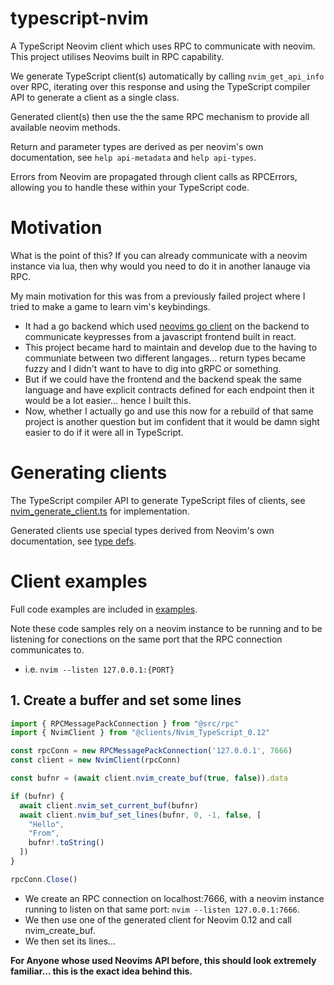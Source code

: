 # typescript-nvim

A TypeScript Neovim client which uses RPC to communicate with neovim. This project utilises Neovims built in RPC capability.

We generate TypeScript client(s) automatically by calling `nvim_get_api_info` over RPC, iterating over this response and using the TypeScript compiler API
  to generate a client as a single class.

Generated client(s) then use the the same RPC mechanism to provide all available neovim methods.

Return and parameter types are derived as per neovim's own documentation, see `help api-metadata` and `help api-types`.

Errors from Neovim are propagated through client calls as RPCErrors, allowing you to handle these within your TypeScript code.

# Motivation
What is the point of this? If you can already communicate with a neovim instance via lua, then why would you need to do it in another lanauge via RPC.

My main motivation for this was from a previously failed project where I tried to make a game to learn vim's keybindings.
- It had a go backend which used [neovims go client](https://github.com/neovim/go-client) on the backend to communicate keypresses from a javascript frontend built in react.
- This project became hard to maintain and develop due to the having to communiate between two different langages... return types became fuzzy and I didn't want to have to dig into gRPC or something.
- But if we could have the frontend and the backend speak the same language and have explicit contracts defined for each endpoint then it would be a lot easier... hence I built this.
- Now, whether I actually go and use this now for a rebuild of that same project is another question but im confident that it would be damn sight easier to do if it were all in TypeScript.


# Generating clients
The TypeScript compiler API to generate TypeScript files of clients, see [nvim_generate_client.ts](./src/nvim_client/nvim_generate_client.ts) for implementation.

Generated clients use special types derived from Neovim's own documentation, see [type defs](./src/nvim_types.ts).

# Client examples

Full code examples are included in [examples](./examples).

Note these code samples rely on a neovim instance to be running and to be listening for conections on the same port that the RPC connection communicates to.
- i.e. `nvim --listen 127.0.0.1:{PORT}`

## 1. Create a buffer and set some lines
```typescript
import { RPCMessagePackConnection } from "@src/rpc"
import { NvimClient } from "@clients/Nvim_TypeScript_0.12"

const rpcConn = new RPCMessagePackConnection('127.0.0.1', 7666)
const client = new NvimClient(rpcConn)

const bufnr = (await client.nvim_create_buf(true, false)).data

if (bufnr) {
  await client.nvim_set_current_buf(bufnr)
  await client.nvim_buf_set_lines(bufnr, 0, -1, false, [
    "Hello",
    "From",
    bufnr!.toString()
  ])
}

rpcConn.Close()
```
- We create an RPC connection on localhost:7666, with a neovim instance running to listen on that same port: `nvim --listen 127.0.0.1:7666`.
- We then use one of the generated client for Neovim 0.12 and call nvim_create_buf.
- We then set its lines...

**For Anyone whose used Neovims API before, this should look extremely familiar... this is the exact idea behind this.**



